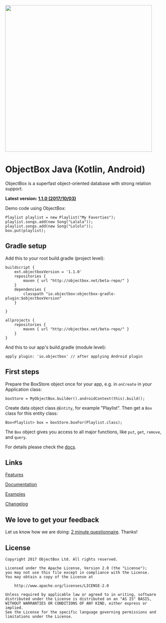 <img width="466" src="https://raw.githubusercontent.com/objectbox/objectbox-java/master/logo.png">

# ObjectBox Java (Kotlin, Android)
ObjectBox is a superfast object-oriented database with strong relation support.

**Latest version: [1.1.0 (2017/10/03)](http://objectbox.io/changelog)**

Demo code using ObjectBox:

    Playlist playlist = new Playlist("My Favorties");
    playlist.songs.add(new Song("Lalala"));
    playlist.songs.add(new Song("Lololo"));
    box.put(playlist);

Gradle setup
------------
Add this to your root build.gradle (project level): 

    buildscript {
        ext.objectboxVersion = '1.1.0'
        repositories {
            maven { url "http://objectbox.net/beta-repo/" }
        }
        dependencies {
            classpath "io.objectbox:objectbox-gradle-plugin:$objectboxVersion"
        }
        
    }
    
    allprojects {
        repositories {
            maven { url "http://objectbox.net/beta-repo/" }
        }
    }
    
And this to our app's build.gradle (module level):

    apply plugin: 'io.objectbox' // after applying Android plugin

First steps
-----------
Prepare the BoxStore object once for your app, e.g. in `onCreate` in your Application class:

    boxStore = MyObjectBox.builder().androidContext(this).build();

Create data object class `@Entity`, for example "Playlist".
Then get a `Box` class for this entity class:
    
    Box<Playlist> box = boxStore.boxFor(Playlist.class);

The `Box` object gives you access to all major functions, like `put`, `get`, `remove`, and `query`.

For details please check the [docs](http://objectbox.io/documentation/).     

Links
-----
[Features](http://objectbox.io/features/)

[Documentation](http://objectbox.io/documentation/)

[Examples](https://github.com/objectbox/objectbox-examples)

[Changelog](http://objectbox.io/changelog/)

We love to get your feedback
----------------------------
Let us know how we are doing: [2 minute questionnaire](https://docs.google.com/forms/d/e/1FAIpQLSe_fq-FlBThK_96bkHv1oEDizoHwEu_b6M4FJkMv9V5q_Or9g/viewform?usp=sf_link).
Thanks!


License
-------
    Copyright 2017 ObjectBox Ltd. All rights reserved.
    
    Licensed under the Apache License, Version 2.0 (the "License");
    you may not use this file except in compliance with the License.
    You may obtain a copy of the License at
    
        http://www.apache.org/licenses/LICENSE-2.0
    
    Unless required by applicable law or agreed to in writing, software
    distributed under the License is distributed on an "AS IS" BASIS,
    WITHOUT WARRANTIES OR CONDITIONS OF ANY KIND, either express or implied.
    See the License for the specific language governing permissions and
    limitations under the License.

